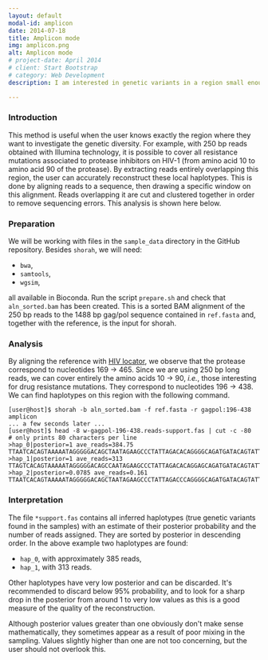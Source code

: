 ```yaml
---
layout: default
modal-id: amplicon
date: 2014-07-18
title: Amplicon mode
img: amplicon.png
alt: Amplicon mode
# project-date: April 2014
# client: Start Bootstrap
# category: Web Development
description: I am interested in genetic variants in a region small enough that one read covers it entirely. Coverage there is high, even in the order of thousands.

---
```


### Introduction

This method is useful when the user knows exactly the region where they want to investigate the genetic diversity.
For example, with 250 bp reads obtained with Illumina technology, it is possible to cover all resistance mutations
associated to protease inhibitors on HIV-1 (from amino acid 10 to amino acid 90 of the protease). By extracting
reads entirely overlapping this region, the user can accurately reconstruct these local haplotypes. This is done by
aligning reads to a sequence, then drawing a specific window on this alignment. Reads overlapping it are cut and
clustered together in order to remove sequencing errors. This analysis is shown here below.

### Preparation

We will be working with files in the `sample_data` directory in the GitHub repository. Besides `shorah`, we will need:

- `bwa`,
- `samtools`,
- `wgsim`,

all available in Bioconda. Run the script `prepare.sh` and check that `aln_sorted.bam` has been created. This is
a sorted BAM alignment of the 250 bp reads to the 1488 bp gag/pol sequence contained in `ref.fasta` and, together with
the reference, is the input for shorah.

### Analysis

By aligning the reference with [HIV locator](http://www.hiv.lanl.gov/content/sequence/LOCATE/locate.html), we observe
that the protease correspond to nucleotides 169 → 465. Since we are using 250 bp long reads, we can cover entirely
the amino acids 10 → 90, _i.e._, those interesting for drug resistance mutations. They correspond to nucleotides
196 → 438. We can find haplotypes on this region with the following command.


    [user@host]$ shorah -b aln_sorted.bam -f ref.fasta -r gagpol:196-438 amplicon
    ... a few seconds later ...
    [user@host]$ head -8 w-gagpol-196-438.reads-support.fas | cut -c -80  # only prints 80 characters per line
    >hap_0|posterior=1 ave_reads=384.75
    TTAATCACAGTAAAAATAGGGGGACAGCTAATAGAAGCCCTATTAGACACAGGGGCAGATGATACAGTATTAGAAGAAAT
    >hap_1|posterior=1 ave_reads=313
    TTAGTCACAGTAAAAATAGGGGGACAGCCAATAGAAGCCCTATTAGACACAGGAGCAGATGATACAGTATTAGAAGAAAT
    >hap_2|posterior=0.0785 ave_reads=0.161
    TTAATCACAGTAAAAATAGGGGGACAGCTAATAGAAGCCCTATTAGACCCAGGGGCAGATGATACAGTATTAGAAGAAAT

### Interpretation

The file `*support.fas` contains all inferred haplotypes (true genetic variants found in the samples) with an estimate
of their posterior probability and the number of reads assigned. They are sorted by posterior in descending order.
In the above example two haplotypes are found:

- `hap_0`, with approximately 385 reads,
- `hap_1`, with 313 reads.

Other haplotypes have very low posterior and can be discarded. It's recommended to discard below 95% probability, and
to look for a sharp drop in the posterior from around 1 to very low values as this is a good measure of the quality of
the reconstruction.

Although posterior values greater than one obviously don't make sense mathematically, they sometimes appear as a
result of poor mixing in the sampling. Values slightly higher than one are not too concerning, but the user
should not overlook this.

